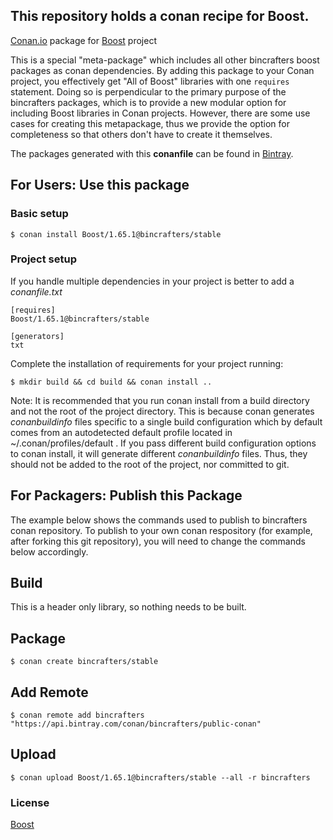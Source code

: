 ## This repository holds a conan recipe for Boost.

[Conan.io](https://conan.io) package for [Boost](https://github.com/Boostorg/boost) project

This is a special "meta-package" which includes all other bincrafters boost packages as conan dependencies. By adding this package to your Conan project, you effectively get "All of Boost" libraries with one `requires` statement.  Doing so is perpendicular to the primary purpose of the bincrafters packages, which is to provide a new modular option for including Boost libraries in Conan projects. However, there are some use cases for creating this metapackage, thus we provide the option for completeness so that others don't have to create it themselves. 

The packages generated with this **conanfile** can be found in [Bintray](https://bintray.com/bincrafters/public-conan/Boost%3Abincrafters).

## For Users: Use this package

### Basic setup

    $ conan install Boost/1.65.1@bincrafters/stable

### Project setup

If you handle multiple dependencies in your project is better to add a *conanfile.txt*

    [requires]
    Boost/1.65.1@bincrafters/stable

    [generators]
    txt

Complete the installation of requirements for your project running:

    $ mkdir build && cd build && conan install ..
	
Note: It is recommended that you run conan install from a build directory and not the root of the project directory.  This is because conan generates *conanbuildinfo* files specific to a single build configuration which by default comes from an autodetected default profile located in ~/.conan/profiles/default .  If you pass different build configuration options to conan install, it will generate different *conanbuildinfo* files.  Thus, they should not be added to the root of the project, nor committed to git. 

## For Packagers: Publish this Package

The example below shows the commands used to publish to bincrafters conan repository. To publish to your own conan respository (for example, after forking this git repository), you will need to change the commands below accordingly. 

## Build  

This is a header only library, so nothing needs to be built.

## Package 

    $ conan create bincrafters/stable
	
## Add Remote

	$ conan remote add bincrafters "https://api.bintray.com/conan/bincrafters/public-conan"

## Upload

    $ conan upload Boost/1.65.1@bincrafters/stable --all -r bincrafters

### License
[Boost](www.boost.org/LICENSE_1_0.txt)
